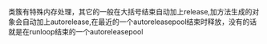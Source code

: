 类簇有特殊内存处理，其它的一般在大括号结束自动加上release,加方法生成的对象会自动加上autorelease,在最近的一个autoreleasepool结束时释放，没有的话就是在runloop结束的一个autoreleasepool
